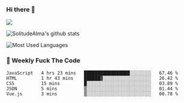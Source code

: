 ### Hi there 👋

<p>
  <a href="https://count.getloli.com/"><img src="https://count.getloli.com/get/@:solitudealma"></a>
</p>

![SolitudeAlma's github stats](https://github-readme-stats.vercel.app/api?username=solitudealma&show_icons=true&theme=radical)

![Most Used Languages](https://github-readme-stats.vercel.app/api/top-langs/?username=solitudealma&layout=compact&hide_border=true&theme=dark)
<!-- ![visitors](https://visitor-badge.glitch.me/badge?page_id=solitudealma.solitudealma.id) -->


### :dart: Weekly Fuck The Code

<!--START_SECTION:waka-->

```text
JavaScript   4 hrs 23 mins   █████████████████░░░░░░░░   67.46 %
HTML         1 hr 43 mins    ██████▓░░░░░░░░░░░░░░░░░░   26.42 %
CSS          15 mins         █░░░░░░░░░░░░░░░░░░░░░░░░   03.89 %
JSON         5 mins          ▒░░░░░░░░░░░░░░░░░░░░░░░░   01.44 %
Vue.js       3 mins          ▒░░░░░░░░░░░░░░░░░░░░░░░░   00.78 %
```

<!--END_SECTION:waka-->
